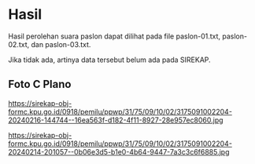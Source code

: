 # Hasil

Hasil perolehan suara paslon dapat dilihat pada file paslon-01.txt, paslon-02.txt, dan paslon-03.txt.

Jika tidak ada, artinya data tersebut belum ada pada SIREKAP.

## Foto C Plano

https://sirekap-obj-formc.kpu.go.id/0918/pemilu/ppwp/31/75/09/10/02/3175091002204-20240216-144744--16ea563f-d182-4f11-8927-28e957ec8060.jpg

https://sirekap-obj-formc.kpu.go.id/0918/pemilu/ppwp/31/75/09/10/02/3175091002204-20240214-201057--0b06e3d5-b1e0-4b64-9447-7a3c3c6f6885.jpg
